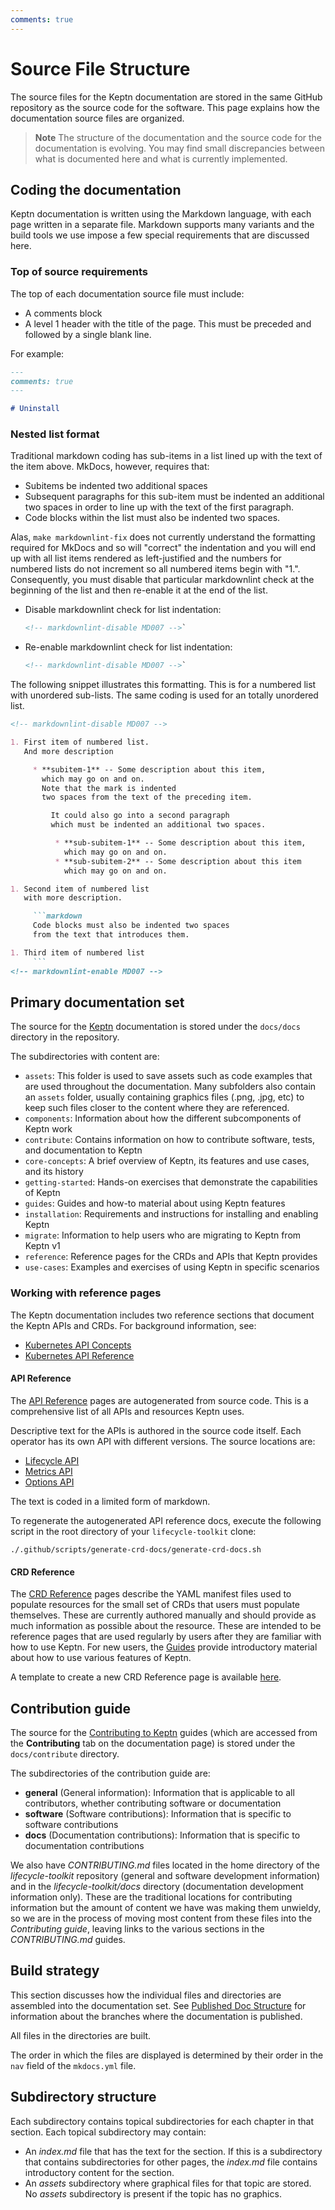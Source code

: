 ```yaml
---
comments: true
---
```


# Source File Structure

The source files for the Keptn documentation
are stored in the same GitHub repository as the source code for the software.
This page explains how the documentation source files are organized.

> **Note** The structure of the documentation
  and the source code for the documentation is evolving.
  You may find small discrepancies between
  what is documented here and what is currently implemented.

## Coding the documentation

Keptn documentation is written using the Markdown language,
with each page written in a separate file.
Markdown supports many variants and the build tools we use
impose a few special requirements that are discussed here.

### Top of source requirements

The top of each documentation source file must include:

- A comments block
- A level 1 header with the title of the page.
  This must be preceded and followed by a single blank line.

For example:

```markdown
---
comments: true
---

# Uninstall

```

### Nested list format

Traditional markdown coding has sub-items in a list
lined up with the text of the item above.
MkDocs, however, requires that:

- Subitems be indented two additional spaces
- Subsequent paragraphs for this sub-item
  must be indented an additional two spaces
  in order to line up with the text of the first paragraph.
- Code blocks within the list must also be indented two spaces.

Alas, `make markdownlint-fix` does not currently understand
the formatting required for MkDocs
and so will "correct" the indentation
and you will end up with all list items
rendered as left-justified
and the numbers for numbered lists do not increment
so all numbered items begin with "1.".
Consequently, you must disable that particular markdownlint check
at the beginning of the list
and then re-enable it at the end of the list.

- Disable markdownlint check for list indentation:

    ```markdown
    <!-- markdownlint-disable MD007 -->`
    ```

- Re-enable markdownlint check for list indentation:

    ```markdown
    <!-- markdownlint-disable MD007 -->`
    ```

The following snippet illustrates this formatting.
This is for a numbered list with unordered sub-lists.
The same coding is used for an totally unordered list.

```markdown
<!-- markdownlint-disable MD007 -->

1. First item of numbered list.
   And more description

     * **subitem-1** -- Some description about this item,
       which may go on and on.
       Note that the mark is indented
       two spaces from the text of the preceding item.

         It could also go into a second paragraph
         which must be indented an additional two spaces.

          * **sub-subitem-1** -- Some description about this item,
            which may go on and on.
          * **sub-subitem-2** -- Some description about this item
            which may go on and on.

1. Second item of numbered list
   with more description.

     ```markdown
     Code blocks must also be indented two spaces
     from the text that introduces them.

1. Third item of numbered list
     ```
<!-- markdownlint-enable MD007 -->
```

## Primary documentation set

The source for the
[Keptn](https://lifecycle.keptn.sh/docs)
documentation is stored under
the `docs/docs` directory in the repository.

The subdirectories with content are:

- `assets`: This folder is used to save assets such as code examples that are used throughout the documentation.
  Many subfolders also contain an `assets` folder,
  usually containing graphics files (.png, .jpg, etc)
  to keep such files closer to the content where they are referenced.
- `components`: Information about how the different subcomponents of Keptn work
- `contribute`: Contains information on how to contribute software, tests, and documentation to Keptn
- `core-concepts`: A brief overview of Keptn, its features and use cases, and its history
- `getting-started`: Hands-on exercises that demonstrate the capabilities of Keptn
- `guides`: Guides and how-to material about using Keptn features
- `installation`: Requirements and instructions for installing and enabling Keptn
- `migrate`: Information to help users who are migrating to Keptn from Keptn v1
- `reference`: Reference pages for the CRDs and APIs that Keptn provides
- `use-cases`: Examples and exercises of using Keptn in specific scenarios

### Working with reference pages

The Keptn documentation includes two reference sections
that document the Keptn APIs and CRDs.
For background information, see:

- [Kubernetes API Concepts](https://kubernetes.io/docs/reference/using-api/api-concepts/)
- [Kubernetes API Reference](https://kubernetes.io/docs/reference/kubernetes-api/)

#### API Reference

The
[API Reference](../../reference/api-reference/index.md)
pages are autogenerated from source code.
This is a comprehensive list of all APIs and resources Keptn uses.

Descriptive text for the APIs is authored in the source code itself.
Each operator has its own API with different versions.
The source locations are:

- [Lifecycle API](https://github.com/keptn/lifecycle-toolkit/tree/main/lifecycle-operator/apis/lifecycle)
- [Metrics API](https://github.com/keptn/lifecycle-toolkit/tree/main/metrics-operator/api)
- [Options API](https://github.com/keptn/lifecycle-toolkit/tree/main/lifecycle-operator/apis/options)

The text is coded in a limited form of markdown.

To regenerate the autogenerated API reference docs,
execute the following script
in the root directory of your `lifecycle-toolkit` clone:

```shell
./.github/scripts/generate-crd-docs/generate-crd-docs.sh
```

#### CRD Reference

The [CRD Reference](../../reference/crd-reference/index.md) pages
describe the YAML manifest files used to populate resources
for the small set of CRDs that users must populate themselves.
These are currently authored manually
and should provide as much information as possible about the resource.
These are intended to be reference pages that are used regularly
by users after they are familiar with how to use Keptn.
For new users, the
[Guides](https://lifecycle.keptn.sh/docs/implementing/)
provide introductory material about how to use various features of Keptn.

A template to create a new CRD Reference page
is available [here](assets/yaml-crd-ref-template.md).

## Contribution guide

The source for the
[Contributing to Keptn](https://lifecycle.keptn.sh/contribute/)
guides
(which are accessed from the **Contributing** tab on the documentation page)
is stored under the `docs/contribute` directory.

The subdirectories of the contribution guide are:

- **general** (General information):
  Information that is applicable to all contributors,
  whether contributing software or documentation
- **software** (Software contributions):
  Information that is specific to software contributions
- **docs** (Documentation contributions):
  Information that is specific to documentation contributions

We also have *CONTRIBUTING.md* files located in the
home directory of the *lifecycle-toolkit* repository
(general and software development information)
and in the *lifecycle-toolkit/docs* directory
(documentation development information only).
These are the traditional locations for contributing information
but the amount of content we have was making them unwieldy,
so we are in the process of moving most content from these files
into the *Contributing guide*,
leaving links to the various sections in the *CONTRIBUTING.md* guides.

## Build strategy

This section discusses how the individual files and directories
are assembled into the documentation set.
See
[Published Doc Structure](./publish.md)
for information about the branches where the documentation is published.

All files in the directories are built.

The order in which the files are displayed
is determined by their order in the `nav` field
of the `mkdocs.yml` file.

## Subdirectory structure

Each subdirectory contains topical subdirectories for each chapter in that section.
Each topical subdirectory may contain:

- An *index.md* file that has the text for the section.
  If this is a subdirectory that contains subdirectories for other pages,
  the *index.md* file
  contains introductory content for the section.
- An *assets* subdirectory where graphical files for that topic are stored.
  No *assets* subdirectory is present if the topic has no graphics.
